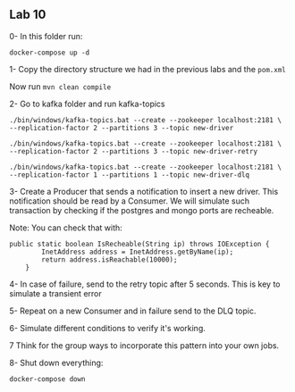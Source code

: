 ## Lab 10

0- In this folder run:

```
docker-compose up -d
```

1- Copy the directory structure we had in the previous labs and the `pom.xml`

Now run `mvn clean compile`

2- Go to kafka folder and run kafka-topics
```
./bin/windows/kafka-topics.bat --create --zookeeper localhost:2181 \
--replication-factor 2 --partitions 3 --topic new-driver

./bin/windows/kafka-topics.bat --create --zookeeper localhost:2181 \
--replication-factor 2 --partitions 3 --topic new-driver-retry

./bin/windows/kafka-topics.bat --create --zookeeper localhost:2181 \
--replication-factor 1 --partitions 1 --topic new-driver-dlq
```

3- Create a Producer that sends a notification to insert a new driver. This notification should be read by a Consumer. We will simulate such transaction by checking if the postgres and mongo ports are recheable.

Note: You can check that with:

```
public static boolean IsRecheable(String ip) throws IOException {
        InetAddress address = InetAddress.getByName(ip);
        return address.isReachable(10000);
    }
```

4- In case of failure, send to the retry topic after 5 seconds. This is key to simulate a transient error

5- Repeat on a new Consumer and in failure send to the DLQ topic.

6- Simulate different conditions to verify it's working.

7 Think for the group ways to incorporate this pattern into your own jobs.

8- Shut down everything:

```
docker-compose down
```

